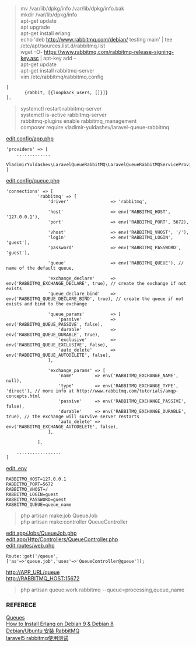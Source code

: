 >mv /var/lib/dpkg/info /var/lib/dpkg/info.bak<br>
>mkdir /var/lib/dpkg/info<br>
>apt-get update<br>
>apt upgrade<br>
>apt-get install erlang<br>
>echo 'deb http://www.rabbitmq.com/debian/ testing main' | tee /etc/apt/sources.list.d/rabbitmq.list<br>
>wget -O- https://www.rabbitmq.com/rabbitmq-release-signing-key.asc | apt-key add -<br>
>apt-get update<br>
>apt-get install rabbitmq-server<br>
>vim /etc/rabbitmq/rabbitmq.config<br>

    [
           {rabbit, [{loopback_users, []}]}
    ].

>systemctl restart rabbitmq-server<br>
>systemctl is-active rabbitmq-server<br>
>rabbitmq-plugins enable rabbitmq_management<br>
>composer require vladimir-yuldashev/laravel-queue-rabbitmq<br>

[edit config/app.php](https://github.com/mingburnu/MQ/blob/master/config/app.php)<br>

    'providers' => [
        .............
        VladimirYuldashev\LaravelQueueRabbitMQ\LaravelQueueRabbitMQServiceProvider::class,       
    ]

[edit config/queue.php](https://github.com/mingburnu/MQ/blob/master/config/queue.php)<br>

    'connections' => [
                'rabbitmq' => [
                    'driver'                => 'rabbitmq',
        
                    'host'                  => env('RABBITMQ_HOST', '127.0.0.1'),
                    'port'                  => env('RABBITMQ_PORT', 5672),
        
                    'vhost'                 => env('RABBITMQ_VHOST', '/'),
                    'login'                 => env('RABBITMQ_LOGIN', 'guest'),
                    'password'              => env('RABBITMQ_PASSWORD', 'guest'),
        
                    'queue'                 => env('RABBITMQ_QUEUE'), // name of the default queue,
        
                    'exchange_declare'      => env('RABBITMQ_EXCHANGE_DECLARE', true), // create the exchange if not exists
                    'queue_declare_bind'    => env('RABBITMQ_QUEUE_DECLARE_BIND', true), // create the queue if not exists and bind to the exchange
        
                    'queue_params'          => [
                        'passive'           => env('RABBITMQ_QUEUE_PASSIVE', false),
                        'durable'           => env('RABBITMQ_QUEUE_DURABLE', true),
                        'exclusive'         => env('RABBITMQ_QUEUE_EXCLUSIVE', false),
                        'auto_delete'       => env('RABBITMQ_QUEUE_AUTODELETE', false),
                    ],
        
                    'exchange_params' => [
                        'name'        => env('RABBITMQ_EXCHANGE_NAME', null),
                        'type'        => env('RABBITMQ_EXCHANGE_TYPE', 'direct'), // more info at http://www.rabbitmq.com/tutorials/amqp-concepts.html
                        'passive'     => env('RABBITMQ_EXCHANGE_PASSIVE', false),
                        'durable'     => env('RABBITMQ_EXCHANGE_DURABLE', true), // the exchange will survive server restarts
                        'auto_delete' => env('RABBITMQ_EXCHANGE_AUTODELETE', false),
                    ],
        
                ],
        
        .................    
    ]

[edit .env](https://github.com/mingburnu/MQ/blob/master/.env)<br>

    RABBITMQ_HOST=127.0.0.1
    RABBITMQ_PORT=5672
    RABBITMQ_VHOST=/
    RABBITMQ_LOGIN=guest
    RABBITMQ_PASSWORD=guest
    RABBITMQ_QUEUE=queue_name

>php artisan make:job QueueJob<br>
>php artisan make:controller QueueController<br>

[edit app/Jobs/QueueJob.php](https://github.com/mingburnu/MQ/blob/master/app/Jobs/QueueJob.php)<br>
[edit app/Http/Controllers/QueueController.php](https://github.com/mingburnu/MQ/blob/master/app/Http/Controllers/QueueController.php)<br>
[edit routes/web.php](https://github.com/mingburnu/MQ/blob/master/routes/web.php)<br>

    Route::get('/queue',['as'=>'queue.job','uses'=>'QueueController@queue']);

[http://APP_URL/queue](http://APP_URL/queue)<br>
[http://RABBITMQ_HOST:15672](http://RABBITMQ_HOST:15672)<br>
>php artisan queue:work rabbitmq --queue=processing,queue_name<br>

### REFERECE
[Queues](https://laravel.com/docs/5.4/queues)<br>
[How to Install Erlang on Debian 9 & Debian 8](https://tecadmin.net/install-erlang-debian/)<br>
[Debian/Ubuntu 安裝 RabbitMQ](https://andyyou.github.io/2017/09/07/rabbitmq-ubuntu/)<br>
[laravel5 rabbitmq使用测试](https://www.phpsong.com/3163.html)<br>